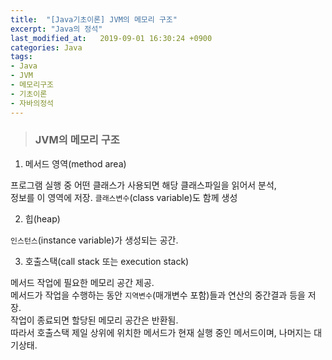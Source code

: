 ```yaml
---
title:  "[Java기초이론] JVM의 메모리 구조"
excerpt: "Java의 정석"
last_modified_at:   2019-09-01 16:30:24 +0900
categories: Java
tags:
- Java
- JVM
- 메모리구조
- 기초이론
- 자바의정석
---
```


>### JVM의 메모리 구조  

1. 메서드 영역(method area)  
  
프로그램 실행 중 어떤 클래스가 사용되면 해당 클래스파일을 읽어서 분석,  
정보를 이 영역에 저장. `클래스변수`(class variable)도 함께 생성    

2. 힙(heap)  

`인스턴스`(instance variable)가 생성되는 공간.    

3. 호출스택(call stack 또는 execution stack)  

메서드 작업에 필요한 메모리 공간 제공.  
메서드가 작업을 수행하는 동안 `지역변수`(매개변수 포함)들과 연산의 중간결과 등을 저장.  
작업이 종료되면 할당된 메모리 공간은 반환됨.  
따라서 호출스택 제일 상위에 위치한 메서드가 현재 실행 중인 메서드이며, 나머지는 대기상태.  
